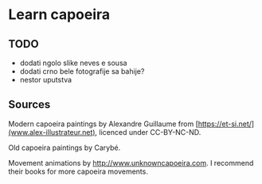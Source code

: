 # Learn capoeira

## TODO
- dodati ngolo slike neves e sousa
- dodati crno bele fotografije sa bahije?
- nestor uputstva

## Sources

Modern capoeira paintings by Alexandre Guillaume from [https://et-si.net/](www.alex-illustrateur.net), licenced under CC-BY-NC-ND.

Old capoeira paintings by Carybé.

Movement animations by http://www.unknowncapoeira.com. I recommend their books for more capoeira movements.
